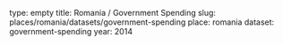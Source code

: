 type: empty
title: Romania / Government Spending
slug: places/romania/datasets/government-spending
place: romania
dataset: government-spending
year: 2014
